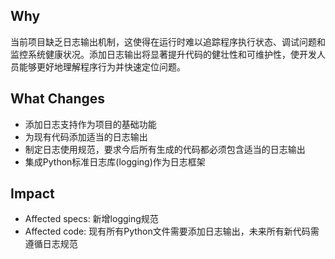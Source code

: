 ## Why
当前项目缺乏日志输出机制，这使得在运行时难以追踪程序执行状态、调试问题和监控系统健康状况。添加日志输出将显著提升代码的健壮性和可维护性，使开发人员能够更好地理解程序行为并快速定位问题。

## What Changes
- 添加日志支持作为项目的基础功能
- 为现有代码添加适当的日志输出
- 制定日志使用规范，要求今后所有生成的代码都必须包含适当的日志输出
- 集成Python标准日志库(logging)作为日志框架

## Impact
- Affected specs: 新增logging规范
- Affected code: 现有所有Python文件需要添加日志输出，未来所有新代码需遵循日志规范